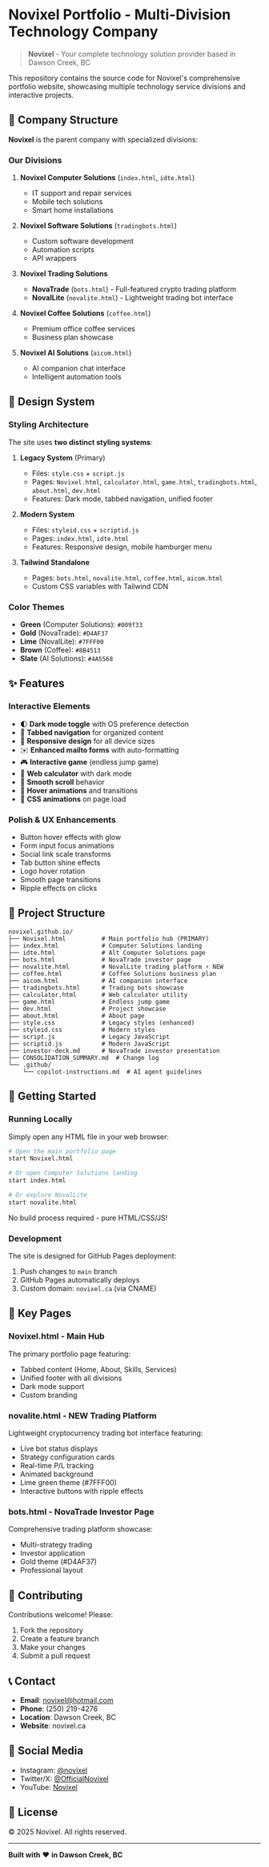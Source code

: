 # Novixel Portfolio - Multi-Division Technology Company

> **Novixel** - Your complete technology solution provider based in Dawson Creek, BC

This repository contains the source code for Novixel's comprehensive portfolio website, showcasing multiple technology service divisions and interactive projects.

## 🏢 Company Structure

**Novixel** is the parent company with specialized divisions:

### Our Divisions

1. **Novixel Computer Solutions** (`index.html`, `idte.html`)
   - IT support and repair services
   - Mobile tech solutions
   - Smart home installations

2. **Novixel Software Solutions** (`tradingbots.html`)
   - Custom software development
   - Automation scripts
   - API wrappers

3. **Novixel Trading Solutions**
   - **NovaTrade** (`bots.html`) - Full-featured crypto trading platform
   - **NovalLite** (`novalite.html`) - Lightweight trading bot interface
   
4. **Novixel Coffee Solutions** (`coffee.html`)
   - Premium office coffee services
   - Business plan showcase

5. **Novixel AI Solutions** (`aicom.html`)
   - AI companion chat interface
   - Intelligent automation tools

## 🎨 Design System

### Styling Architecture

The site uses **two distinct styling systems**:

1. **Legacy System** (Primary)
   - Files: `style.css` + `script.js`
   - Pages: `Novixel.html`, `calculator.html`, `game.html`, `tradingbots.html`, `about.html`, `dev.html`
   - Features: Dark mode, tabbed navigation, unified footer

2. **Modern System**
   - Files: `styleid.css` + `scriptid.js`  
   - Pages: `index.html`, `idte.html`
   - Features: Responsive design, mobile hamburger menu

3. **Tailwind Standalone**
   - Pages: `bots.html`, `novalite.html`, `coffee.html`, `aicom.html`
   - Custom CSS variables with Tailwind CDN

### Color Themes

- **Green** (Computer Solutions): `#009f33`
- **Gold** (NovaTrade): `#D4AF37`
- **Lime** (NovalLite): `#7FFF00`
- **Brown** (Coffee): `#8B4513`
- **Slate** (AI Solutions): `#4A5568`

## ✨ Features

### Interactive Elements
- 🌓 **Dark mode toggle** with OS preference detection
- 📑 **Tabbed navigation** for organized content
- 📱 **Responsive design** for all device sizes
- ✉️ **Enhanced mailto forms** with auto-formatting
- 🎮 **Interactive game** (endless jump game)
- 🔢 **Web calculator** with dark mode
- 🎯 **Smooth scroll** behavior
- 💫 **Hover animations** and transitions
- 🎨 **CSS animations** on page load

### Polish & UX Enhancements
- Button hover effects with glow
- Form input focus animations
- Social link scale transforms
- Tab button shine effects
- Logo hover rotation
- Smooth page transitions
- Ripple effects on clicks

## 📂 Project Structure

```
novixel.github.io/
├── Novixel.html          # Main portfolio hub (PRIMARY)
├── index.html            # Computer Solutions landing
├── idte.html             # Alt Computer Solutions page
├── bots.html             # NovaTrade investor page
├── novalite.html         # NovalLite trading platform ⚡ NEW
├── coffee.html           # Coffee Solutions business plan
├── aicom.html            # AI companion interface
├── tradingbots.html      # Trading bots showcase
├── calculator.html       # Web calculator utility
├── game.html             # Endless jump game
├── dev.html              # Project showcase
├── about.html            # About page
├── style.css             # Legacy styles (enhanced)
├── styleid.css           # Modern styles
├── script.js             # Legacy JavaScript
├── scriptid.js           # Modern JavaScript
├── investor-deck.md      # NovaTrade investor presentation
├── CONSOLIDATION_SUMMARY.md  # Change log
└── .github/
    └── copilot-instructions.md  # AI agent guidelines

```

## 🚀 Getting Started

### Running Locally

Simply open any HTML file in your web browser:

```bash
# Open the main portfolio page
start Novixel.html

# Or open Computer Solutions landing
start index.html

# Or explore NovalLite
start novalite.html
```

No build process required - pure HTML/CSS/JS!

### Development

The site is designed for GitHub Pages deployment:

1. Push changes to `main` branch
2. GitHub Pages automatically deploys
3. Custom domain: `novixel.ca` (via CNAME)

## 🎯 Key Pages

### Novixel.html - Main Hub
The primary portfolio page featuring:
- Tabbed content (Home, About, Skills, Services)
- Unified footer with all divisions
- Dark mode support
- Custom branding

### novalite.html - NEW Trading Platform
Lightweight cryptocurrency trading bot interface featuring:
- Live bot status displays
- Strategy configuration cards
- Real-time P/L tracking
- Animated background
- Lime green theme (#7FFF00)
- Interactive buttons with ripple effects

### bots.html - NovaTrade Investor Page
Comprehensive trading platform showcase:
- Multi-strategy trading
- Investor application
- Gold theme (#D4AF37)
- Professional layout

## 🤝 Contributing

Contributions welcome! Please:
1. Fork the repository
2. Create a feature branch
3. Make your changes
4. Submit a pull request

## 📞 Contact

- **Email**: novixel@hotmail.com
- **Phone**: (250) 219-4276
- **Location**: Dawson Creek, BC
- **Website**: novixel.ca

## 📱 Social Media

- Instagram: [@novixel](https://instagram.com/novixel)
- Twitter/X: [@OfficialNovixel](https://x.com/OfficialNovixel)
- YouTube: [Novixel](https://www.youtube.com/c/Novixel)

## 📄 License

© 2025 Novixel. All rights reserved.

---

**Built with** ❤️ **in Dawson Creek, BC**